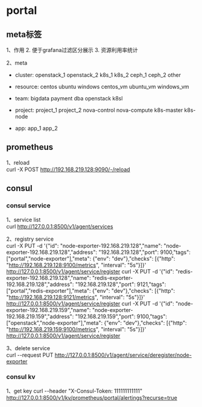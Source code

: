 # portal

## meta标签
1、作用
2. 便于grafana过滤区分展示
3. 资源利用率统计

2、meta
* cluster: openstack_1 openstack_2 k8s_1 k8s_2 ceph_1 ceph_2 other

* resource: centos ubuntu windows centos_vm ubuntu_vm windows_vm

* team: bigdata payment dba openstack k8sl

* project: project_1 project_2 nova-control nova-compute k8s-master k8s-node

* app: app_1 app_2

## prometheus
1、reload  
curl -X POST http://192.168.219.128:9090/-/reload

## consul
### consul service
1、service list  
curl http://127.0.0.1:8500/v1/agent/services

2、registry service  
curl -X PUT -d '{"id": "node-exporter-192.168.219.128","name": "node-exporter-192.168.219.128","address": "192.168.219.128","port": 9100,"tags": ["portal","node-exporter"],"meta": {"env": "dev"},"checks": [{"http": "http://192.168.219.128:9100/metrics", "interval": "5s"}]}'  http://127.0.0.1:8500/v1/agent/service/register
curl -X PUT -d '{"id": "redis-exporter-192.168.219.128","name": "redis-exporter-192.168.219.128","address": "192.168.219.128","port": 9121,"tags": ["portal","redis-exporter"],"meta": {"env": "dev"},"checks": [{"http": "http://192.168.219.128:9121/metrics", "interval": "5s"}]}'  http://127.0.0.1:8500/v1/agent/service/register
curl -X PUT -d '{"id": "node-exporter-192.168.219.159","name": "node-exporter-192.168.219.159","address": "192.168.219.159","port": 9100,"tags": ["openstack","node-exporter"],"meta": {"env": "dev"},"checks": [{"http": "http://192.168.219.159:9100/metrics", "interval": "5s"}]}'  http://127.0.0.1:8500/v1/agent/service/register

3、delete service  
curl --request PUT http://127.0.0.1:8500/v1/agent/service/deregister/node-exporter

### consul kv
1、get key
curl --header "X-Consul-Token: 111111111111" http://127.0.0.1:8500/v1/kv/prometheus/portal/alertings?recurse=true

